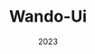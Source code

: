 ---
title: Wando-Ui
description: TypeScript & Tailwind CSS component collection
date: 2023
link: https://github.com/iamseeley/wando-ui
why: Why did you make this project?
featured: true
draft: false
---